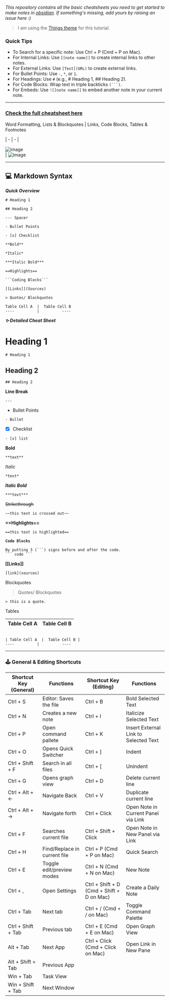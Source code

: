 
*This repository contains all the basic cheatsheets you need to get started to make notes in [obsidian](https://obsidian.md/). If something's missing, add yours by raising an issue here :)*

> I am using the [Things theme](https://github.com/colineckert/obsidian-things) for this tutorial.
### Quick Tips
- To Search for a specific note: Use Ctrl + P (Cmd + P on Mac).
- For Internal Links: Use `[[note name]]` to create internal links to other notes.
- For External Links: Use `[Text](URL)` to create external links.
- For Bullet Points: Use `-`, `*`, or `1`.
- For Headings: Use `#` (e.g., # Heading 1, ## Heading 2).
- For Code Blocks: Wrap text in triple backticks `(```)`.
- For Embeds: Use `![[note name]]` to embed another note in your current note.

---

### [Check the full cheatsheet here](https://github.com/ieshreya/Obsidian-Cheat-Sheet/blob/main/cheatsheet.md)

Word Formatting, Lists & Blockquotes  | Links, Code Blocks, Tables & Footnotes 

| - | - |

![image](https://github.com/user-attachments/assets/3127cf70-2e9b-4e51-b004-c31c7d59b007)         
|          ![image](https://github.com/user-attachments/assets/9e8d23cb-465e-4e96-9df3-ed3aa9a64174)


--- 

<h2>💻 Markdown Syntax </h2>


<em><strong>Quick Overview</em></strong> 
  
  ``` 
# Heading 1

## Heading 2

--- Spacer  

- Bullet Points

- [x] Checklist

**Bold**

*Italic*

***Italic Bold***

==Highlights==

```Coding Blocks```

[[Links]](Sources)

> Quotes/ Blockquotes

Table Cell A  |  Table Cell B
----          |          ----

```
<em><strong>✨ Detailed Cheat Sheet </em></strong>

# Heading 1
 
```
# Heading 1
```


## Heading 2

```
## Heading 2
```

**Line Break**

```
---
```

- Bullet Points

``` 
- Bullet 
```


- [X] Checklist

```
- [x] list 
```

**Bold**

```
**text**
```

*Italic*

```
*text*
```

***Italic Bold***

```
***text***
```

~~Strikethrough~~

```
~~this text is crossed out~~
```

**==Highlights==**

```
==this text is highlighted==
```


**```Code Blocks```**

```
By putting 3 (```) signs before and after the code.
``` code ```
```

**[[Links]]**

```
[link](sources)
```

Blockquotes
> Quotes/ Blockquotes

```
> this is a quote.
```


Tables

Table Cell A  |  Table Cell B
----          |          ----

```

| Table Cell A  |  Table Cell B |
----          |          ----

```

---


### 🕹️ General & Editing Shortcuts

| Shortcut Key (General) | Functions | Shortcut Key (Editing) | Functions |
|---|---|---|---|
| Ctrl + S | Editor: Saves the file | Ctrl + B | Bold Selected Text |
| Ctrl + N | Creates a new note | Ctrl + I | Italicize Selected Text |
| Ctrl + P | Open command pallete | Ctrl + K | Insert External Link to Selected Text |
| Ctrl + O | Opens Quick Switcher | Ctrl + ] | Indent |
| Ctrl + Shift + F | Search in all files | Ctrl + [ | Unindent |
| Ctrl + G | Opens graph view | Ctrl + D | Delete current line |
| Ctrl + Alt + ← | Navigate Back | Ctrl + V | Duplicate current line |
| Ctrl + Alt + → | Navigate forth | Ctrl + Click | Open Note in Current Panel via Link |
| Ctrl + F | Searches current file | Ctrl + Shift + Click | Open Note in New Panel via Link |
| Ctrl + H | Find/Replace in current file |Ctrl + P (Cmd + P on Mac) | Quick Search |
| Ctrl + E | Toggle edit/preview modes | Ctrl + N (Cmd + N on Mac) | New Note |
| Ctrl + , | Open Settings | Ctrl + Shift + D (Cmd + Shift + D on Mac) | Create a Daily Note |
| Ctrl + Tab | Next tab | Ctrl + / (Cmd + / on Mac) | Toggle Command Palette |
| Ctrl + Shift + Tab | Previous tab | Ctrl + E (Cmd + E on Mac) | Open Graph View |
| Alt + Tab | Next App |  Ctrl + Click (Cmd + Click on Mac) | Open Link in New Pane |
| Alt + Shift + Tab | Previous App | | |
| Win + Tab | Task View | | |
| Win + Shift + Tab | Next Window | | |


 